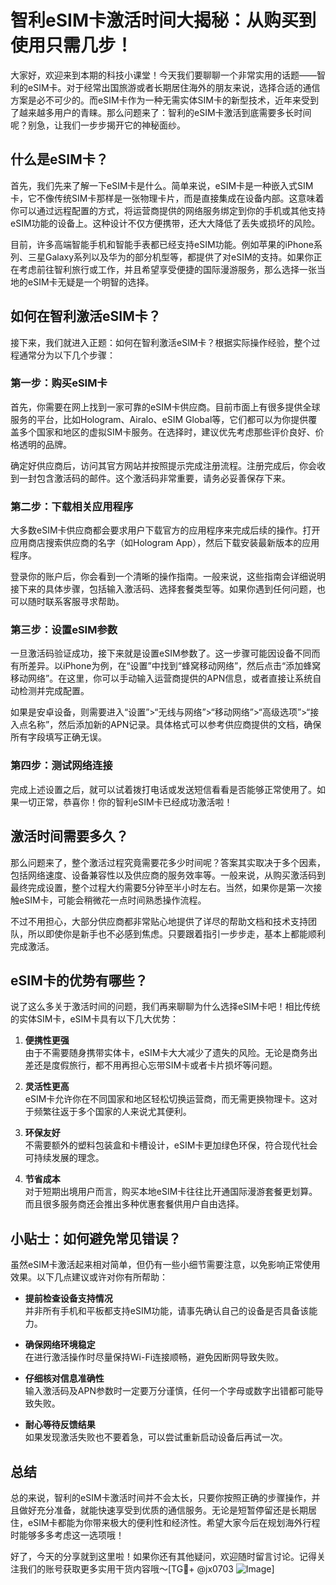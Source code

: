 # 智利eSIM卡激活时间大揭秘：从购买到使用只需几步！

大家好，欢迎来到本期的科技小课堂！今天我们要聊聊一个非常实用的话题——智利的eSIM卡。对于经常出国旅游或者长期居住海外的朋友来说，选择合适的通信方案是必不可少的。而eSIM卡作为一种无需实体SIM卡的新型技术，近年来受到了越来越多用户的青睐。那么问题来了：智利的eSIM卡激活到底需要多长时间呢？别急，让我们一步步揭开它的神秘面纱。

## 什么是eSIM卡？

首先，我们先来了解一下eSIM卡是什么。简单来说，eSIM卡是一种嵌入式SIM卡，它不像传统SIM卡那样是一张物理卡片，而是直接集成在设备内部。这意味着你可以通过远程配置的方式，将运营商提供的网络服务绑定到你的手机或其他支持eSIM功能的设备上。这种设计不仅方便携带，还大大降低了丢失或损坏的风险。

目前，许多高端智能手机和智能手表都已经支持eSIM功能。例如苹果的iPhone系列、三星Galaxy系列以及华为的部分机型等，都提供了对eSIM的支持。如果你正在考虑前往智利旅行或工作，并且希望享受便捷的国际漫游服务，那么选择一张当地的eSIM卡无疑是一个明智的选择。

## 如何在智利激活eSIM卡？

接下来，我们就进入正题：如何在智利激活eSIM卡？根据实际操作经验，整个过程通常分为以下几个步骤：

### 第一步：购买eSIM卡

首先，你需要在网上找到一家可靠的eSIM卡供应商。目前市面上有很多提供全球服务的平台，比如Hologram、Airalo、eSIM Global等，它们都可以为你提供覆盖多个国家和地区的虚拟SIM卡服务。在选择时，建议优先考虑那些评价良好、价格透明的品牌。

确定好供应商后，访问其官方网站并按照提示完成注册流程。注册完成后，你会收到一封包含激活码的邮件。这个激活码非常重要，请务必妥善保存下来。

### 第二步：下载相关应用程序

大多数eSIM卡供应商都会要求用户下载官方的应用程序来完成后续的操作。打开应用商店搜索供应商的名字（如Hologram App），然后下载安装最新版本的应用程序。

登录你的账户后，你会看到一个清晰的操作指南。一般来说，这些指南会详细说明接下来的具体步骤，包括输入激活码、选择套餐类型等。如果你遇到任何问题，也可以随时联系客服寻求帮助。

### 第三步：设置eSIM参数

一旦激活码验证成功，接下来就是设置eSIM参数了。这一步骤可能因设备不同而有所差异。以iPhone为例，在“设置”中找到“蜂窝移动网络”，然后点击“添加蜂窝移动网络”。在这里，你可以手动输入运营商提供的APN信息，或者直接让系统自动检测并完成配置。

如果是安卓设备，则需要进入“设置”>“无线与网络”>“移动网络”>“高级选项”>“接入点名称”，然后添加新的APN记录。具体格式可以参考供应商提供的文档，确保所有字段填写正确无误。

### 第四步：测试网络连接

完成上述设置之后，就可以试着拨打电话或发送短信看看是否能够正常使用了。如果一切正常，恭喜你！你的智利eSIM卡已经成功激活啦！

## 激活时间需要多久？

那么问题来了，整个激活过程究竟需要花多少时间呢？答案其实取决于多个因素，包括网络速度、设备兼容性以及供应商的服务效率等。一般来说，从购买激活码到最终完成设置，整个过程大约需要5分钟至半小时左右。当然，如果你是第一次接触eSIM卡，可能会稍微花一点时间熟悉操作流程。

不过不用担心，大部分供应商都非常贴心地提供了详尽的帮助文档和技术支持团队，所以即使你是新手也不必感到焦虑。只要跟着指引一步步走，基本上都能顺利完成激活。

## eSIM卡的优势有哪些？

说了这么多关于激活时间的问题，我们再来聊聊为什么选择eSIM卡吧！相比传统的实体SIM卡，eSIM卡具有以下几大优势：

1. **便携性更强**  
   由于不需要随身携带实体卡，eSIM卡大大减少了遗失的风险。无论是商务出差还是度假旅行，都不用再担心忘带SIM卡或者卡片损坏等问题。

2. **灵活性更高**  
   eSIM卡允许你在不同国家和地区轻松切换运营商，而无需更换物理卡。这对于频繁往返于多个国家的人来说尤其便利。

3. **环保友好**  
   不需要额外的塑料包装盒和卡槽设计，eSIM卡更加绿色环保，符合现代社会可持续发展的理念。

4. **节省成本**  
   对于短期出境用户而言，购买本地eSIM卡往往比开通国际漫游套餐更划算。而且很多服务商还会推出多种优惠套餐供用户自由选择。

## 小贴士：如何避免常见错误？

虽然eSIM卡激活起来相对简单，但仍有一些小细节需要注意，以免影响正常使用效果。以下几点建议或许对你有所帮助：

- **提前检查设备支持情况**  
  并非所有手机和平板都支持eSIM功能，请事先确认自己的设备是否具备该能力。

- **确保网络环境稳定**  
  在进行激活操作时尽量保持Wi-Fi连接顺畅，避免因断网导致失败。

- **仔细核对信息准确性**  
  输入激活码及APN参数时一定要万分谨慎，任何一个字母或数字出错都可能导致失败。

- **耐心等待反馈结果**  
  如果发现激活失败也不要着急，可以尝试重新启动设备后再试一次。

## 总结

总的来说，智利的eSIM卡激活时间并不会太长，只要你按照正确的步骤操作，并且做好充分准备，就能快速享受到优质的通信服务。无论是短暂停留还是长期居住，eSIM卡都能为你带来极大的便利性和经济性。希望大家今后在规划海外行程时能够多多考虑这一选项哦！

好了，今天的分享就到这里啦！如果你还有其他疑问，欢迎随时留言讨论。记得关注我们的账号获取更多实用干货内容哦～[TG💪+ @jx0703 ![Image](https://github.com/user-attachments/assets/dbca1d08-cadb-493c-b0ec-ad6f7a83f270)]